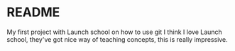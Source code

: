 # README #
My first project with Launch school on how to use git
I think I love Launch school, they've got nice way of teaching concepts, this is really impressive.
